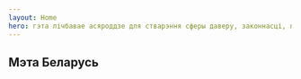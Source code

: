 ```yaml
---
layout: Home
hero: гэта лічбавае асяроддзе для стварэння сферы даверу, законнасці, парадку і справядлівасці на падставе мажлівасцей, якія дае сучасныя лічбавыя інструманты, і этычных прынцыпаў, якія вызначаны ў нашым Маніфесце. Штодзённа і нестомна мы ствараем для беларусаў інструманты для рэалізацыі сваёй існай ідэнтычнасці. І таксама мажлівасць пабудаваць краіну для жыцця не выходзячы з кухні.
---
```


<h2 class="mb-4 text-2xl font-bold">Мэта Беларусь</h2>
